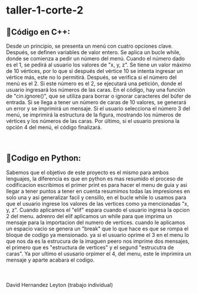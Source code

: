 # taller-1-corte-2

## 🚩Código en C++: 
Desde un principio, se presenta un menú con cuatro opciones clave. 
Después, se definen variables de valor entero. Se aplica un bucle while, donde se comienza a pedir un número del menú.
Cuando el número dado es el 1, se pedirá al usuario los valores de "x, y, z". Se tiene un valor máximo de 10 vértices, por lo que si después del vértice 10 se intenta ingresar un vértice más, este no lo permitirá. 
Después, se verifica si el número del menú es el 2. Si este número es el 2, se ejecutará una petición, donde el usuario ingresará los números de las caras. 
En el código, hay una función de "cin.ignore()", que se utiliza para borrar o ignorar caracteres del búfer de entrada. Si se llega a tener un número de caras de 10 valores, se generará un error y se imprimirá un mensaje. 
Si el usuario selecciona el número 3 del menú, se imprimirá la estructura de la figura, mostrando los números de vértices y los números de las caras. 
Por último, si el usuario presiona la opción 4 del menú, el código finalizará.
<br/>
<br/>
<br/>
## 🚩Codigo en Python: 
Sabemos que el objetivo de este proyecto es el mismo para ambos lenguajes,
la diferencia es que en python es mas resumido el proceso de codificacion
escribimos el primer print es para hacer el menu de guia  y asi llegar a tener puntos a tener en cuenta
resumimos todas las impresiones en solo una y asi generalizar facil y censillo, 
en el bucle while lo usamos para que el usuario ingrese los valores de las vertices como ya mencionadas "x, y, z".
Cuando aplicamos el "elif" espara cuando el usuario ingresa la opcion 2 del menu.
adrenro del elif aplicamos un while para que imprima un mensaje para la importacion del numero de vertices.
cuando le aplicamos un espacio vacio se genera un "break" que lo que hace es que se rompa el bloque de codigo ya mensionado. 
ya si el usuario oprime el 3 en el menu lo que nos da es la estrucura de la imaguen peero nos imprime dos mensajes, el primero que es "estructura de vertices" y el segund "estrucutra de caras".
Ya por ultimo el ususario orpimer el 4, del menu, este le imprimira un mensaje y aparte acabara el codigo.
<br/>
<br/>
<br/>
<br/>
David Hernandez Leyton (trabajo individual)
